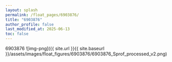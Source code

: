 ```yaml
---
layout: splash
permalink: /float_pages/6903876/
title: "6903876"
author_profile: false
last_modified_at: 2025-06-13
toc: false
---
```

 
6903876
![img-png]({{ site.url }}{{ site.baseurl }}/assets/images/float_figures/6903876/6903876_Sprof_processed_v2.png)